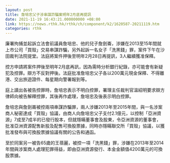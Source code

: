 ```yaml
---
layout: post
title: 詹培忠父子涉串謀詐騙案明年2月底再提訊
date: 2021-11-19 16:43:21.000000000 +08:00
link: https://news.rthk.hk/rthk/ch/component/k2/1620587-20211119.htm
categories: rthk
---
```


廉署拘捕並起訴立法會前議員詹培忠、他的兒子詹劍崙，涉嫌在2013至15年間就上市公司「買殼」交易串謀詐騙，另外起訴一名女子「洗黑錢」罪，案件下午在沙田裁判法院提堂。法庭將案件押後至明年2月28日再提訊，3人繼續獲准保釋。

控方申請將案件押後至明年2月底再訊，因為需時分析銀行紀錄，亦可能會有新疑犯及控罪。辯方不反對押後。法庭批准詹培忠父子各以200萬元現金保釋、不得離港、交出旅遊證件、每星期向警署報到等。

庭上讀出各被告控罪時，詹培忠表示不明白控罪，署理主任裁判官溫紹明要求辯方律師向被告解釋控罪，其後再作處理，詹培忠及後表示明白控罪。

詹培忠與詹劍崙被控兩項串謀詐騙罪，兩人涉嫌2013年至2015年間，與一名涉案商人秘密達成「買殼」協議，由商人向詹培忠父子支付2.1億元，以控制「亞洲資源」7成至7成半的已發行股本，但就隱瞞董事會及股東，令亞洲資源的董事會，批准亞洲資源配售新股及配售可換股票據，同時亦隱瞞聯交所「買殼」協議，以獲批准發布與可換股票據協議有關的公告和通函。

至於同案另一被告65歲的王蓓麗，被控一項「洗黑錢」罪，涉嫌在2013年至2014年間與涉案商人處理犯罪得益，即由亞洲資源發行、本金金額值4200萬元的可換股票據。
